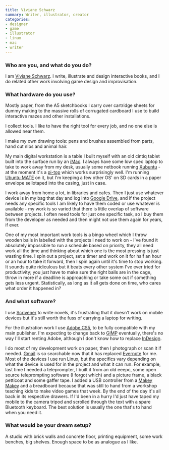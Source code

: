 ```yaml
---
title: Viviane Schwarz
summary: Writer, illustrator, creator
categories:
- designer
- game
- illustrator
- linux
- mac
- writer
---
```


### Who are you, and what do you do?

I am [Viviane Schwarz](http://www.vivianeschwarz.co.uk/ "Viviane's website."). I write, illustrate and design interactive books, and I do related other work involving game design and improvisation.

### What hardware do you use?

Mostly paper, from the A5 sketchbooks I carry over cartridge sheets for dummy making to the massive rolls of corrugated cardboard I use to build interactive mazes and other installations.

I collect tools. I like to have the right tool for every job, and no one else is allowed near them.

I make my own drawing tools: pens and brushes assembled from parts, hand cut nibs and animal hair.

My main digital workstation is a table I built myself with an old cintiq tablet built into the surface run by an [iMac][]. I always have some low spec laptop to take to work away from my desk, usually some netbook running [Xubuntu][] - at the moment it's a [pi-top][] which works surprisingly well. I'm running [Ubuntu MATE][ubuntu-mate] on it, but I'm keeping a few other OS' on SD cards in a paper envelope sellotaped into the casing, just in case.

I work away from home a lot, in libraries and cafes. Then I just use whatever device is in my bag that day and log into [Google Drive][google-drive], and if the project needs any specific tools I am likely to have them coded or use whatever is available - my work is so varied that there is little overlap of software between projects. I often need tools for just one specific task, so I buy them from the developer as needed and then might not use them again for years, if ever.

One of my most important work tools is a bingo wheel which I throw wooden balls in labelled with the projects I need to work on - I've found it absolutely impossible to run a schedule based on priority, they all need work all the time and thinking about which one is the most pressing is just wasting time. I spin out a project, set a timer and work on it for half an hour or an hour to take it forward, then I spin again until it's time to stop working. It sounds quite ridiculous but it beats every other system I've ever tried for productivity; you just have to make sure the right balls are in the cage, throw in more if a deadline is approaching or take some out if something gets less urgent. Statistically, as long as it all gets done on time, who cares what order it happened in?

### And what software?

I use [Scrivener][] to write novels, it's frustrating that it doesn't work on mobile devices but it's still worth the fuss of carrying a laptop for writing.

For the illustration work I use [Adobe CS5][creative-suite], to be fully compatible with my main publisher. I'm expecting to change back to [GIMP][] eventually, there's no way I'll start renting Adobe, although I don't know how to replace [InDesign][].

I do most of my development work on paper, then I photograph or scan it if needed. [Gmail][] is so searchable now that it has replaced [Evernote][] for me. Most of the devices I use run Linux, but the specifics vary depending on what the device is used for in the project and what it can run. For example, last time I needed a teleprompter, I built it from an old eeepc, some open source teleprompting software (I forgot which) and a picture frame, a black petticoat and some gaffer tape. I added a USB controller from a [Makey Makey][makey-makey] and a breadboard because that was still to hand from a workshop teaching kids to make video games that week. By the end of the day it's all back in its respective drawers. If I'd been in a hurry I'd just have taped my mobile to the camera tripod and scrolled through the text with a spare Bluetooth keyboard. The best solution is usually the one that's to hand when you need it.

### What would be your dream setup?

A studio with brick walls and concrete floor, printing equipment, some work benches, big shelves. Enough space to be as analogue as I like.

[imac]: https://www.apple.com/imac/ "An all-in-one computer."
[makey-makey]: https://www.makeymakey.com/ "An invention kit."
[pi-top]: https://www.pi-top.com/product/pi-top "A DIY Raspberry Pi-based laptop."
[ubuntu-mate]: https://ubuntu-mate.org/ "A version of Ubuntu running the MATE desktop environment."
[indesign]: https://www.adobe.com/products/indesign.html "A desktop/web publishing application."
[gimp]: https://www.gimp.org/ "An open-source image editor."
[gmail]: https://mail.google.com/mail/ "Web-based email."
[google-drive]: https://drive.google.com/ "A cloud storage service."
[scrivener]: http://literatureandlatte.com/scrivener.php "A Mac text editor aimed at writers."
[creative-suite]: https://www.adobe.com/creativecloud.html "A collection of design tools."
[xubuntu]: https://xubuntu.org/ "A lightweight version of the Ubuntu distribution."
[evernote]: https://evernote.com/ "Online software for capturing notes."
